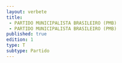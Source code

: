 ```yaml
---
layout: verbete
title:
 - PARTIDO MUNICIPALISTA BRASILEIRO (PMB)
 - PARTIDO MUNICIPALISTA BRASILEIRO (PMB)
published: true
edition: 1  
type: T
subtype: Partido
---
```


